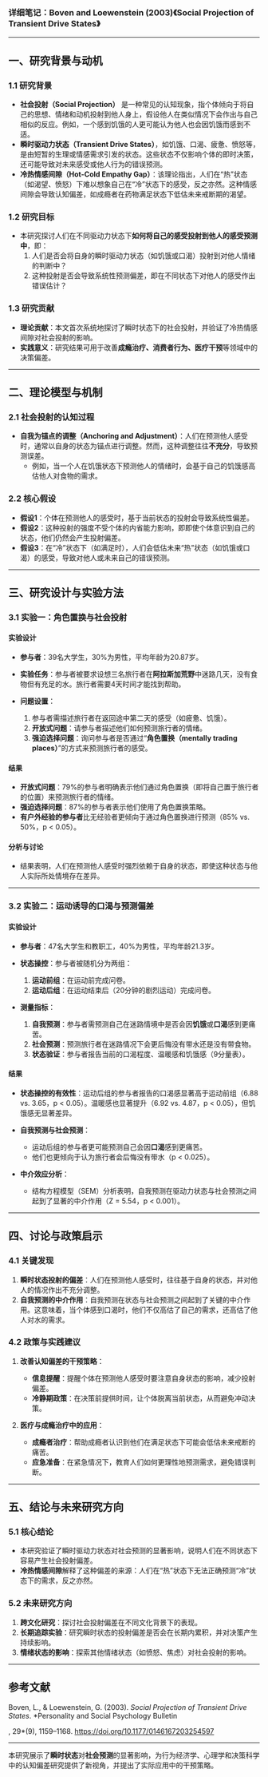### **详细笔记：Boven and Loewenstein (2003)《Social Projection of Transient Drive States》**  

---

## **一、研究背景与动机**

### **1.1 研究背景**
- **社会投射（Social Projection）** 是一种常见的认知现象，指个体倾向于将自己的思想、情绪和动机投射到他人身上，假设他人在类似情况下会作出与自己相似的反应。例如，一个感到饥饿的人更可能认为他人也会因饥饿而感到不适。  
- **瞬时驱动力状态（Transient Drive States）**，如饥饿、口渴、疲惫、愤怒等，是由短暂的生理或情感需求引发的状态。这些状态不仅影响个体的即时决策，还可能导致对未来感受或他人行为的错误预测。  
- **冷热情感间隙（Hot-Cold Empathy Gap）**：该理论指出，人们在“热”状态（如渴望、愤怒）下难以想象自己在“冷”状态下的感受，反之亦然。这种情感间隙会导致认知偏差，如成瘾者在药物满足状态下低估未来戒断期的渴望。

### **1.2 研究目标**
- 本研究探讨人们在不同驱动力状态下**如何将自己的感受投射到他人的感受预测中**，即：
  1. 人们是否会将自身的瞬时驱动力状态（如饥饿或口渴）投射到对他人情绪的判断中？  
  2. 这种投射是否会导致系统性预测偏差，即在不同状态下对他人的感受作出错误估计？

### **1.3 研究贡献**
- **理论贡献**：本文首次系统地探讨了瞬时状态下的社会投射，并验证了冷热情感间隙对社会投射的影响。
- **实践意义**：研究结果可用于改善**成瘾治疗、消费者行为、医疗干预**等领域中的决策偏差。

---

## **二、理论模型与机制**

### **2.1 社会投射的认知过程**
- **自我为锚点的调整（Anchoring and Adjustment）**：人们在预测他人感受时，通常以自身的状态为锚点进行调整。然而，这种调整往往**不充分**，导致预测误差。  
  - 例如，当一个人在饥饿状态下预测他人的情绪时，会基于自己的饥饿感高估他人对食物的需求。

### **2.2 核心假设**
- **假设1**：个体在预测他人的感受时，基于当前状态的投射会导致系统性偏差。  
- **假设2**：这种投射的强度不受个体的内省能力影响，即即使个体意识到自己的状态，他们仍然会产生投射偏差。  
- **假设3**：在“冷”状态下（如满足时），人们会低估未来“热”状态（如饥饿或口渴）的感受，导致对他人或未来自己的错误预测。

---

## **三、研究设计与实验方法**

### **3.1 实验一：角色置换与社会投射**  

#### **实验设计**
- **参与者**：39名大学生，30%为男性，平均年龄为20.87岁。  
- **实验任务**：参与者被要求设想三名旅行者在**阿拉斯加荒野**中迷路几天，没有食物但有充足的水。旅行者需要4天时间才能找到帮助。
  
- **问题设置**：
  1. 参与者需描述旅行者在返回途中第二天的感受（如疲惫、饥饿）。
  2. **开放式问题**：请参与者描述他们如何预测旅行者的情绪。
  3. **强迫选择问题**：询问参与者是否通过“**角色置换（mentally trading places）**”的方式来预测旅行者的感受。

#### **结果**
- **开放式问题**：79%的参与者明确表示他们通过角色置换（即将自己置于旅行者的位置）来预测旅行者的情绪。
- **强迫选择问题**：87%的参与者表示他们使用了角色置换策略。
- **有户外经验的参与者**比无经验者更倾向于通过角色置换进行预测（85% vs. 50%，p < 0.05）。

#### **分析与讨论**
- 结果表明，人们在预测他人感受时强烈依赖于自身的状态，即使这种状态与他人实际所处情境存在差异。

---

### **3.2 实验二：运动诱导的口渴与预测偏差**

#### **实验设计**
- **参与者**：47名大学生和教职工，40%为男性，平均年龄21.3岁。  
- **状态操控**：参与者被随机分为两组：
  1. **运动前组**：在运动前完成问卷。
  2. **运动后组**：在运动结束后（20分钟的剧烈运动）完成问卷。

- **测量指标**：
  1. **自我预测**：参与者需预测自己在迷路情境中是否会因**饥饿**或**口渴**感到更痛苦。
  2. **社会预测**：预测旅行者在迷路情况下会更后悔没有带水还是没有带食物。
  3. **状态验证**：参与者报告当前的口渴程度、温暖感和饥饿感（9分量表）。

#### **结果**
- **状态操控的有效性**：运动后组的参与者报告的口渴感显著高于运动前组（6.88 vs. 3.65，p < 0.05）。温暖感也显著提升（6.92 vs. 4.87，p < 0.05），但饥饿感无显著差异。

- **自我预测与社会预测**：
  - 运动后组的参与者更可能预测自己会因**口渴**感到更痛苦。
  - 他们也更倾向于认为旅行者会后悔没有带水（p < 0.025）。

- **中介效应分析**：
  - 结构方程模型（SEM）分析表明，自我预测在驱动力状态与社会预测之间起到了显著的中介作用（Z = 5.54，p < 0.001）。

---

## **四、讨论与政策启示**

### **4.1 关键发现**
1. **瞬时状态投射的偏差**：人们在预测他人感受时，往往基于自身的状态，并对他人的情况作出不充分调整。
2. **自我预测的中介作用**：自我预测在状态与社会预测之间起到了关键的中介作用。这意味着，当个体感到口渴时，他们不仅高估了自己的需求，还高估了他人对水的需求。

### **4.2 政策与实践建议**
1. **改善认知偏差的干预策略**：
   - **信息提醒**：提醒个体在预测他人感受时要注意自身状态的影响，减少投射偏差。
   - **冷静期政策**：在决策前提供时间，让个体脱离当前状态，从而避免冲动决策。

2. **医疗与成瘾治疗中的应用**：
   - **成瘾者治疗**：帮助成瘾者认识到他们在满足状态下可能会低估未来戒断的痛苦。
   - **应急准备**：在紧急情况下，教育人们如何更理性地预测需求，避免错误判断。

---

## **五、结论与未来研究方向**

### **5.1 核心结论**
- 本研究验证了瞬时驱动力状态对社会预测的显著影响，说明人们在不同状态下容易产生社会投射偏差。
- **冷热情感间隙**解释了这种偏差的来源：人们在“热”状态下无法正确预测“冷”状态下的需求，反之亦然。

### **5.2 未来研究方向**
1. **跨文化研究**：探讨社会投射偏差在不同文化背景下的表现。
2. **长期追踪实验**：研究瞬时状态的投射偏差是否会在长期内累积，并对决策产生持续影响。
3. **情绪状态的影响**：探索其他情绪状态（如愤怒、焦虑）对社会投射的影响。

---

## **参考文献**
Boven, L., & Loewenstein, G. (2003). *Social Projection of Transient Drive States*. *Personality and Social Psychology Bulletin

, 29*(9), 1159–1168. https://doi.org/10.1177/0146167203254597

---

本研究展示了**瞬时状态**对**社会预测**的显著影响，为行为经济学、心理学和决策科学中的认知偏差研究提供了新视角，并提出了实际应用中的干预策略。